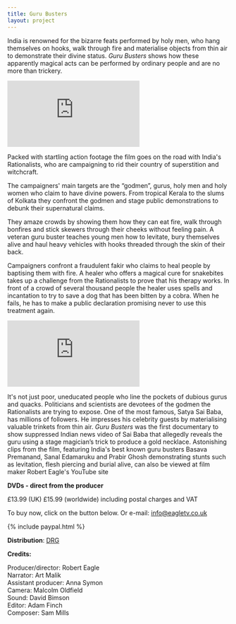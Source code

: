 ```yaml
---
title: Guru Busters
layout: project
---
```


India is renowned for the bizarre feats performed by holy men, who hang themselves on hooks, walk through fire and materialise objects from thin air to demonstrate their divine status. _Guru Busters_ shows how these apparently magical acts can be performed by ordinary people and are no more than trickery.

<div class='video-container'>
<iframe class='video' src="https://player.vimeo.com/video/352879208?byline=0&portrait=0" frameborder="0" allow="autoplay; fullscreen" allowfullscreen></iframe>
</div>

Packed with startling action footage the film goes on the road with India's Rationalists, who are campaigning to rid their country of superstition and witchcraft.

The campaigners' main targets are the “godmen”, gurus, holy men and holy women who claim to have divine powers. From tropical Kerala to the slums of Kolkata they confront the godmen and stage public demonstrations to debunk their supernatural claims.

They amaze crowds by showing them how they can eat fire, walk through bonfires and stick skewers through their cheeks without feeling pain. A veteran guru buster teaches young men how to levitate, bury themselves alive and haul heavy vehicles with hooks threaded through the skin of their back.

Campaigners confront a fraudulent fakir who claims to heal people by baptising them with fire. A healer who offers a magical cure for snakebites takes up a challenge from the Rationalists to prove that his therapy works. In front of a crowd of several thousand people the healer uses spells and incantation to try to save a dog that has been bitten by a cobra. When he fails, he has to make a public declaration promising never to use this treatment again.

<div class='video-container'>
<iframe class='video' src="https://player.vimeo.com/video/352879776?byline=0&portrait=0" frameborder="0" allow="autoplay; fullscreen" allowfullscreen></iframe>
</div>

It's not just poor, uneducated people who line the pockets of dubious gurus and quacks. Politicians and scientists are devotees of the godmen the Rationalists are trying to expose. One of the most famous, Satya Sai Baba, has millions of followers. He impresses his celebrity guests by materialising valuable trinkets from thin air. _Guru Busters_ was the first documentary to show suppressed Indian news video of Sai Baba that allegedly reveals the guru using a stage magician’s trick to produce a gold necklace. Astonishing clips from the film, featuring India's best known guru busters Basava Premanand, Sanal Edamaruku and Prabir Ghosh demonstrating stunts such as levitation, flesh piercing and burial alive, can also be viewed at film maker Robert Eagle's YouTube site

**DVDs - direct from the producer**

£13.99 (UK) £15.99 (worldwide) including postal charges and VAT

To buy now, click on the button below. Or e-mail: <a href="mailto:info@eagletv.co.uk">info@eagletv.co.uk</a>

{% include paypal.html %}

**Distribution**: <a href="https://www.drg.tv" target="_blank">DRG</a>

**Credits:**

Producer/director: Robert Eagle<br>
Narrator: Art Malik<br>
Assistant producer: Anna Symon<br>
Camera: Malcolm Oldfield<br>
Sound: David Bimson<br>
Editor: Adam Finch<br>
Composer: Sam Mills<br>
